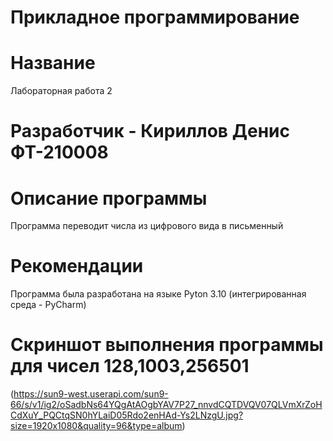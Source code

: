 # Прикладное программирование
# Название
Лабораторная работа 2
# Разработчик - Кириллов Денис ФТ-210008
# Описание программы
Программа переводит числа из цифрового вида в письменный
# Рекомендации
Программа была разработана на языке Pyton 3.10 (интегрированная среда - PyCharm)
# Скриншот выполнения программы для чисел 128,1003,256501
(https://sun9-west.userapi.com/sun9-66/s/v1/ig2/oSadbNs64YQgAtAOgbYAV7P27_nnvdCQTDVQV07QLVmXrZoHCdXuY_PQCtqSN0hYLaiD05Rdo2enHAd-Ys2LNzgU.jpg?size=1920x1080&quality=96&type=album)
